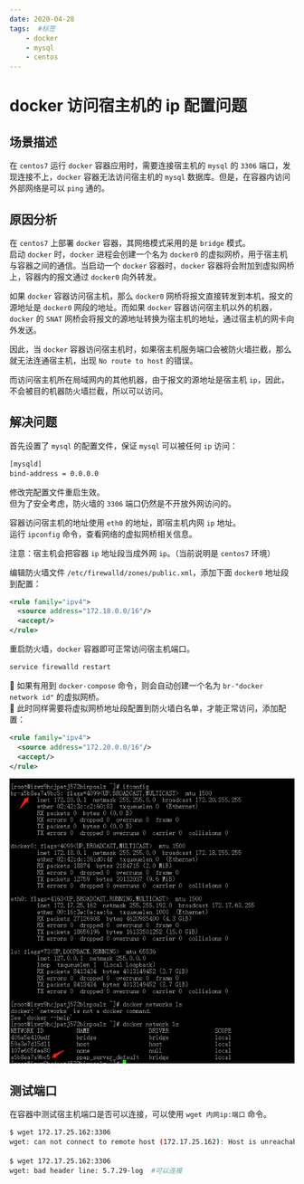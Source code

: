 ```yaml
---
date: 2020-04-28
tags:  #标签
    - docker
    - mysql
    - centos
---
```


# docker 访问宿主机的 ip 配置问题
## 场景描述
在 `centos7` 运行 `docker` 容器应用时，需要连接宿主机的 `mysql` 的 `3306` 端口，发现连接不上，`docker` 容器无法访问宿主机的 `mysql` 数据库。但是，在容器内访问外部网络是可以 `ping` 通的。  
## 原因分析
在 `centos7` 上部署 `docker` 容器，其网络模式采用的是 `bridge` 模式。  
启动 `docker` 时，`docker` 进程会创建一个名为 `docker0` 的虚拟网桥，用于宿主机与容器之间的通信。当启动一个 `docker` 容器时，`docker` 容器将会附加到虚拟网桥上，容器内的报文通过 `docker0` 向外转发。

如果 `docker` 容器访问宿主机，那么 `docker0` 网桥将报文直接转发到本机，报文的源地址是 `docker0` 网段的地址。而如果 `docker` 容器访问宿主机以外的机器，`docker` 的 `SNAT` 网桥会将报文的源地址转换为宿主机的地址，通过宿主机的网卡向外发送。

因此，当 `docker` 容器访问宿主机时，如果宿主机服务端口会被防火墙拦截，那么就无法连通宿主机，出现 `No route to host` 的错误。

而访问宿主机所在局域网内的其他机器，由于报文的源地址是宿主机 `ip`，因此，不会被目的机器防火墙拦截，所以可以访问。
## 解决问题
首先设置了 `mysql` 的配置文件，保证 `mysql` 可以被任何 `ip` 访问：
```bash
[mysqld]
bind-address = 0.0.0.0
```
修改完配置文件重启生效。  
但为了安全考虑，防火墙的 `3306` 端口仍然是不开放外网访问的。  


容器访问宿主机的地址使用 `eth0` 的地址，即宿主机内网 `ip` 地址。  
运行 `ipconfig` 命令，查看网络的虚拟网桥相关信息。  

注意：宿主机会把容器 `ip` 地址段当成外网 `ip`。（当前说明是 `centos7` 环境）

编辑防火墙文件 `/etc/firewalld/zones/public.xml`，添加下面 `docker0` 地址段到配置：  
```xml
<rule family="ipv4">
  <source address="172.18.0.0/16"/>
  <accept/>
</rule>
```
重启防火墙，`docker` 容器即可正常访问宿主机端口。
```bash
service firewalld restart
```
🎨 如果有用到 `docker-compose` 命令，则会自动创建一个名为 `br-"docker network id"` 的虚拟网桥。  
🎨 此时同样需要将虚拟网桥地址段配置到防火墙白名单，才能正常访问，添加配置：  
```xml
<rule family="ipv4">
  <source address="172.20.0.0/16"/>
  <accept/>
</rule>
```
![image](/docker/container_connect_host.png)

## 测试端口
在容器中测试宿主机端口是否可以连接，可以使用 `wget 内网ip:端口` 命令。
```bash
$ wget 172.17.25.162:3306  
wget: can not connect to remote host (172.17.25.162): Host is unreachable  #不可以连接

$ wget 172.17.25.162:3306
wget: bad header line: 5.7.29-log  #可以连接
```